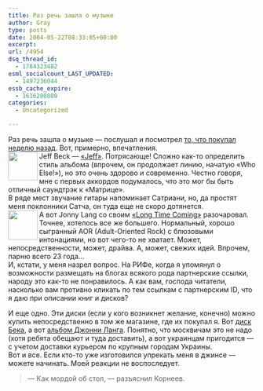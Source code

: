 ```yaml
---
title: Раз речь зашла о музыке
author: Gray
type: posts
date: 2004-05-22T08:33:05+00:00
excerpt:
url: /4954
dsq_thread_id:
  - 1784323482
esml_socialcount_LAST_UPDATED:
  - 1497236044
essb_cache_expire:
  - 1616200809
categories:
  - Uncategorized

---
```








Раз речь зашла о музыке &#8212; послушал и посмотрел <a href="http://www.searchengines.ru/blog/archives/003327.html" target="_blank">то, что покупал неделю назад</a>. Вот, примерно, впечатления.  
<a href="http://www.ozon.ru/context/detail/id/1558443/?partner=searchengines" target="_blank"><img src="https://i0.wp.com/www.ozon.ru/multimedia/audio_cd_covers/small/1000088181.gif?resize=60%2C58" align="left" width="60" height="58" border="0" data-recalc-dims="1" /></a> Jeff Beck &#8212; <a href="http://www.ozon.ru/context/detail/id/1558443/?partner=searchengines" target="_blank">&#171;Jeff&#187;</a>. Потрясающе! Сложно как-то определить стиль альбома (впрочем, он продолжает линию, начатую &#171;Who Else!&#187;), но это очень здорово и современно. Честно говоря, мне с первых аккордов подумалось, что это мог бы быть отличный саундтрэк к &#171;Матрице&#187;.  
В ряде мест звучание гитары напоминает Сатриани, но, да простят меня поклонники Сатча, он туда еще не скоро дотянется.  
<a href="http://www.ozon.ru/context/detail/id/1537062/?partner=searchengines" target="_blank"><img src="https://i2.wp.com/www.ozon.ru/multimedia/audio_cd_covers/small/1000081362.gif?resize=60%2C60" align="left" width="60" height="60" border="0" data-recalc-dims="1" /></a> А вот Jonny Lang со своим <a href="http://www.ozon.ru/context/detail/id/1537062/?partner=searchengines" target="_blank">&#171;Long Time Coming&#187;</a> разочаровал. Точнее, хотелось все же большего. Нормальный, хорошо сыгранный AOR (Adult-Oriented Rock) с блюзовыми интонациями, но вот чего-то не хватает. Может, непосредственности, может, драйва. А, может, свежих идей. Впрочем, парню всего 23 года&#8230;  
И, кстати, у меня назрел вопрос. На РИФе, когда я упомянул о возможности размещать на блогах всякого рода партнерские ссылки, народу это как-то не понравилось. А как вам, господа читатели, насколько вам противно кликать по тем ссылкам с партнерским ID, что я даю при описании книг и дисков?

И еще одно. Эти диски (если у кого возникнет желание, конечно) можно купить непосредственно в том же магазине, где их покупал я. Вот <a href="http://www.melodyon.com/p.php?tid=12959" target="_blank">диск Бека</a>, а вот <a href="http://www.melodyon.com/p.php?tid=13260" target="_blank">альбом Джонни Ланга</a>. Понятно, что москвичам это не надо (хотя ребята обещают и туда доставить), а вот украинцам пригодится &#8212; с учетом доставки курьером по крупным городам Украины.  
Вот и все. Если кто-то уже изготовился упрекать меня в джинсе &#8212; можете начинать. Моей реакции не воспоследует. 

> &#8212; Как мордой об стол, &#8212; разъяснил Корнеев.
